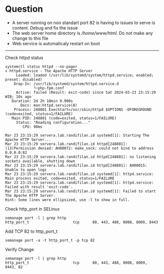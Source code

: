 # Question
- A server running on non standart port 82 is having to issues to serve is content. Debug and fix the issue
- The web server home directory is */home/www/html*. Do not make any change to this file
- Web service is automaticaly restart on boot
---

Check httpd status 
```
systemctl status httpd --no-pager 
× httpd.service - The Apache HTTP Server
     Loaded: loaded (/usr/lib/systemd/system/httpd.service; enabled; preset: disabled)
    Drop-In: /usr/lib/systemd/system/httpd.service.d
             └─php-fpm.conf
     Active: failed (Result: exit-code) since Sat 2024-03-23 23:15:29 WIB; 10s ago
   Duration: 2d 2h 18min 9.900s
       Docs: man:httpd.service(8)
    Process: 248801 ExecStart=/usr/sbin/httpd $OPTIONS -DFOREGROUND (code=exited, status=1/FAILURE)
   Main PID: 248801 (code=exited, status=1/FAILURE)
     Status: "Reading configuration..."
        CPU: 90ms

Mar 23 23:15:29 servera.lab.randifilan.id systemd[1]: Starting The Apache HTTP Server...
Mar 23 23:15:29 servera.lab.randifilan.id httpd[248801]: (13)Permission denied: AH00072: make_sock: could not bind to address 0.0.0.0:82
Mar 23 23:15:29 servera.lab.randifilan.id httpd[248801]: no listening sockets available, shutting down
Mar 23 23:15:29 servera.lab.randifilan.id httpd[248801]: AH00015: Unable to open logs
Mar 23 23:15:29 servera.lab.randifilan.id systemd[1]: httpd.service: Main process exited, code=exited, status=1/FAILURE
Mar 23 23:15:29 servera.lab.randifilan.id systemd[1]: httpd.service: Failed with result 'exit-code'.
Mar 23 23:15:29 servera.lab.randifilan.id systemd[1]: Failed to start The Apache HTTP Server.
Hint: Some lines were ellipsized, use -l to show in full.
```

Check http_port in SELinux
```
semanage port -l | grep http
http_port_t                    tcp      80, 443, 488, 8008, 8009, 8443
```

Add TCP 82 to http_port_t
```
semanage port -a -t http_port_t -p tcp 82
```

Verify Change
```
semanage port -l | grep http
http_port_t                    tcp      80, 443, 488, 8008, 8009, 8443, 82
```

